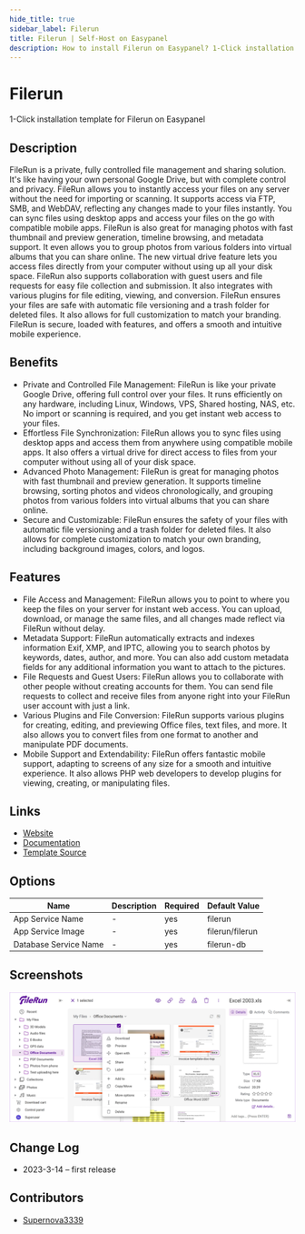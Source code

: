 ```yaml
---
hide_title: true
sidebar_label: Filerun
title: Filerun | Self-Host on Easypanel
description: How to install Filerun on Easypanel? 1-Click installation template for Filerun on Easypanel
---
```


<!-- generated -->

# Filerun

1-Click installation template for Filerun on Easypanel

## Description

FileRun is a private, fully controlled file management and sharing solution. It&#39;s like having your own personal Google Drive, but with complete control and privacy. FileRun allows you to instantly access your files on any server without the need for importing or scanning. It supports access via FTP, SMB, and WebDAV, reflecting any changes made to your files instantly. You can sync files using desktop apps and access your files on the go with compatible mobile apps. FileRun is also great for managing photos with fast thumbnail and preview generation, timeline browsing, and metadata support. It even allows you to group photos from various folders into virtual albums that you can share online. The new virtual drive feature lets you access files directly from your computer without using up all your disk space. FileRun also supports collaboration with guest users and file requests for easy file collection and submission. It also integrates with various plugins for file editing, viewing, and conversion. FileRun ensures your files are safe with automatic file versioning and a trash folder for deleted files. It also allows for full customization to match your branding. FileRun is secure, loaded with features, and offers a smooth and intuitive mobile experience.

## Benefits

- Private and Controlled File Management: FileRun is like your private Google Drive, offering full control over your files. It runs efficiently on any hardware, including Linux, Windows, VPS, Shared hosting, NAS, etc. No import or scanning is required, and you get instant web access to your files.
- Effortless File Synchronization: FileRun allows you to sync files using desktop apps and access them from anywhere using compatible mobile apps. It also offers a virtual drive for direct access to files from your computer without using all of your disk space.
- Advanced Photo Management: FileRun is great for managing photos with fast thumbnail and preview generation. It supports timeline browsing, sorting photos and videos chronologically, and grouping photos from various folders into virtual albums that you can share online.
- Secure and Customizable: FileRun ensures the safety of your files with automatic file versioning and a trash folder for deleted files. It also allows for complete customization to match your own branding, including background images, colors, and logos.

## Features

- File Access and Management: FileRun allows you to point to where you keep the files on your server for instant web access. You can upload, download, or manage the same files, and all changes made reflect via FileRun without delay.
- Metadata Support: FileRun automatically extracts and indexes information Exif, XMP, and IPTC, allowing you to search photos by keywords, dates, author, and more. You can also add custom metadata fields for any additional information you want to attach to the pictures.
- File Requests and Guest Users: FileRun allows you to collaborate with other people without creating accounts for them. You can send file requests to collect and receive files from anyone right into your FileRun user account with just a link.
- Various Plugins and File Conversion: FileRun supports various plugins for creating, editing, and previewing Office files, text files, and more. It also allows you to convert files from one format to another and manipulate PDF documents.
- Mobile Support and Extendability: FileRun offers fantastic mobile support, adapting to screens of any size for a smooth and intuitive experience. It also allows PHP web developers to develop plugins for viewing, creating, or manipulating files.

## Links

- [Website](https://filerun.com/)
- [Documentation](https://docs.filerun.com)
- [Template Source](https://github.com/easypanel-io/templates/tree/main/templates/filerun)

## Options

Name | Description | Required | Default Value
-|-|-|-
App Service Name | - | yes | filerun
App Service Image | - | yes | filerun/filerun
Database Service Name | - | yes | filerun-db

## Screenshots

![Filerun Screenshot](./assets/screenshot.jpg)

## Change Log

- 2023-3-14 – first release

## Contributors

- [Supernova3339](https://github.com/supernova3339)
